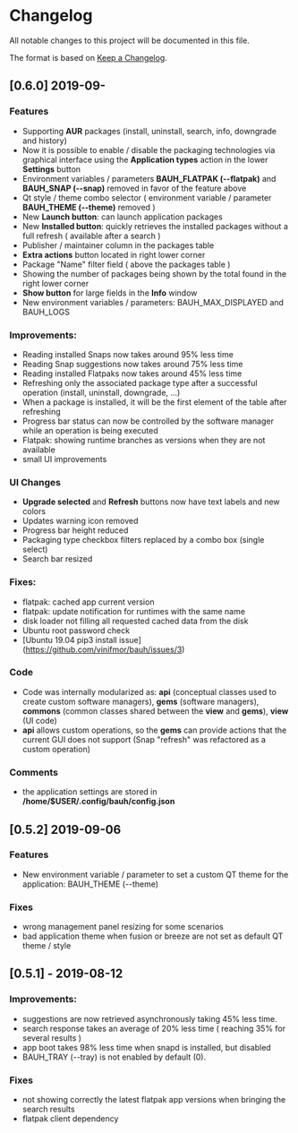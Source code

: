 # Changelog
All notable changes to this project will be documented in this file.


The format is based on [Keep a Changelog](https://keepachangelog.com/en/1.0.0/).

## [0.6.0] 2019-09-
### Features
- Supporting **AUR** packages (install, uninstall, search, info, downgrade and history)
- Now it is possible to enable / disable the packaging technologies via graphical interface using the **Application types** action in the lower **Settings** button
- Environment variables / parameters **BAUH_FLATPAK (--flatpak)** and **BAUH_SNAP (--snap)** removed in favor of the feature above
- Qt style / theme combo selector ( environment variable / parameter **BAUH_THEME (--theme)** removed )
- New **Launch button**: can launch application packages
- New **Installed button**: quickly retrieves the installed packages without a full refresh ( available after a search )
- Publisher / maintainer column in the packages table
- **Extra actions** button located in right lower corner
- Package "Name" filter field ( above the packages table )
- Showing the number of packages being shown by the total found in the right lower corner
- **Show button** for large fields in the **Info** window
- New environment variables / parameters: BAUH_MAX_DISPLAYED and BAUH_LOGS


### Improvements:
- Reading installed Snaps now takes around 95% less time
- Reading Snap suggestions now takes around 75% less time
- Reading installed Flatpaks now takes around 45% less time
- Refreshing only the associated package type after a successful operation (install, uninstall, downgrade, ...)
- When a package is installed, it will be the first element of the table after refreshing
- Progress bar status can now be controlled by the software manager while an operation is being executed
- Flatpak: showing runtime branches as versions when they are not available
- small UI improvements

### UI Changes
- **Upgrade selected** and **Refresh** buttons now have text labels and new colors
- Updates warning icon removed
- Progress bar height reduced
- Packaging type checkbox filters replaced by a combo box (single select)
- Search bar resized

### Fixes:
- flatpak: cached app current version
- flatpak: update notification for runtimes with the same name
- disk loader not filling all requested cached data from the disk
- Ubuntu root password check
- [Ubuntu 19.04 pip3 install issue] (https://github.com/vinifmor/bauh/issues/3)

### Code
- Code was internally modularized as: **api** (conceptual classes used to create custom software managers), **gems** (software managers), **commons** (common classes shared between the **view** and **gems**), **view** (UI code)
- **api** allows custom operations, so the **gems** can provide actions that the current GUI does not support (Snap "refresh" was refactored as a custom operation)

### Comments
- the application settings are stored in **/home/$USER/.config/bauh/config.json**

## [0.5.2] 2019-09-06
### Features
- New environment variable / parameter to set a custom QT theme for the application: BAUH_THEME (--theme)
### Fixes
- wrong management panel resizing for some scenarios
- bad application theme when fusion or breeze are not set as default QT theme / style

## [0.5.1] - 2019-08-12
### Improvements:
- suggestions are now retrieved asynchronously taking 45% less time.
- search response takes an average of 20% less time ( reaching 35% for several results )
- app boot takes 98% less time when snapd is installed, but disabled
- BAUH_TRAY (--tray) is not enabled by default (0).
### Fixes
- not showing correctly the latest flatpak app versions when bringing the search results
- flatpak client dependency
